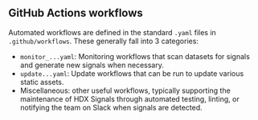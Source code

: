 ## GitHub Actions workflows

Automated workflows are defined in the standard `.yaml` files in `.github/workflows`. These
generally fall into 3 categories:

- `monitor_...yaml`: Monitoring workflows that scan datasets for signals and generate new
signals when necessary.
- `update...yaml`: Update workflows that can be run to update various static assets.
- Miscellaneous: other useful workflows, typically supporting the maintenance of HDX Signals
through automated testing, linting, or notifying the team on Slack when signals are detected.